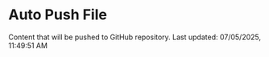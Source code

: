 # Auto Push File

Content that will be pushed to GitHub repository.
Last updated: 07/05/2025, 11:49:51 AM